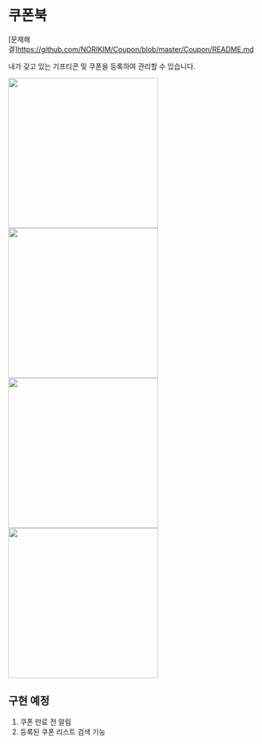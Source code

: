# 쿠폰북

[문제해결]https://github.com/NORIKIM/Coupon/blob/master/Coupon/README.md

내가 갖고 있는 기프티콘 및 쿠폰을 등록하여 관리할 수 있습니다.

<img width=300 src="https://user-images.githubusercontent.com/31604976/119219200-3e632f80-bb1f-11eb-990f-2cd27da4280e.png"> <img width=300 src="https://user-images.githubusercontent.com/31604976/119219355-23dd8600-bb20-11eb-9aca-3265492bb7bd.png"><br>
<img width=300 src="https://user-images.githubusercontent.com/31604976/119219611-5d62c100-bb21-11eb-9c91-858043971c20.png"> <img width=300 src="https://user-images.githubusercontent.com/31604976/119219763-145f3c80-bb22-11eb-978e-e02ecb73472e.png"><br>



## 구현 예정

1. 쿠폰 만료 전 알림
2. 등록된 쿠폰 리스트 검색 기능
